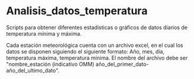 # Analisis_datos_temperatura
Scripts para obtener diferentes estadísticas o gráficos de datos diarios de temperatura mínima y máxima.

Cada estación meteorológica cuenta con un archivo excel, en el cual los datos se disponen siguiendo el siguiente formato: Año, mes, día, temperatura máxima, temperatura mínima. El nombre del archivo debe ser "nombre_estación (indicativo OMM) año_del_primer_dato-año_del_ultimo_dato".
